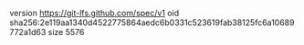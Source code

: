 version https://git-lfs.github.com/spec/v1
oid sha256:2e119aa1340d4522775864aedc6b0331c523619fab38125fc6a10689772a1d63
size 5576
